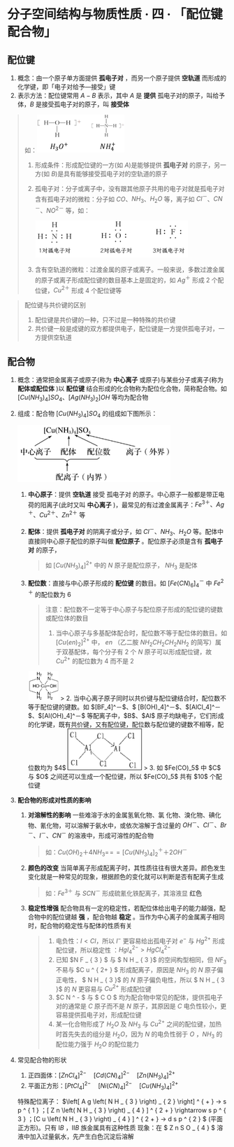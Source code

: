 # 分子空间结构与物质性质 · 四 · 「配位键 配合物」

## 配位键
1. 概念：由一个原子单方面提供  **孤电子对**  ，而另一个原子提供  **空轨道**  而形成的化学键，即「电子对给予—接受」键
2. 表示方法：配位键常用 $A-B$ 表示，其中 $A$ 是  **提供**  孤电子对的原子，叫给予体，$B$ 是接受孤电子对的原子，叫  **接受体**  
> 如：<img title="" src="images/6.1.png"  width="200">
> 1. 形成条件：形成配位键的一方(如 $A$)是能够提供  **孤电子对**  的原子，另一方(如 $B$)是具有能够接受孤电子对的空轨道的原子
>
> 2. 孤电子对：分子或离子中，没有跟其他原子共用的电子对就是孤电子对
>      含有孤电子对的微粒：分子如 $CO$、$NH_3$、$H_2O$ 等，离子如 $Cl^－$、$CN^－$、$NO^{2－}$ 等，如：
>
>      <img title="" src="images/6.2.png"  width="350">
>
>  3. 含有空轨道的微粒：过渡金属的原子或离子。一般来说，多数过渡金属的原子或离子形成配位键的数目基本上是固定的，如 $Ag^＋$ 形成 $2$ 个配位键，$Cu^{2＋}$ 形成 $4$ 个配位键等
>

> 配位键与共价键的区别
>
> 1. 配位键是共价键的一种，只不过是一种特殊的共价键
> 2. 共价键一般是成键的双方都提供电子，配位键是一方提供孤电子对，一方提供空轨道

## 配合物
1. 概念：通常把金属离子或原子(称为 **中心离子** 或原子)与某些分子或离子(称为  **配体或配位体**  )以  **配位键**  结合形成的化合物称为配位化合物，简称配合物。如 $[Cu(NH_3)_4]SO_4$、$[Ag(NH_3)_2]OH$ 等均为配合物

2. 组成：配合物 $[Cu(NH_3)_4]SO_4$ 的组成如下图所示：

   <img title="" src="images/6.3.png"  width="350">

   1. **中心原子**：提供 **空轨道** 接受  孤电子对  的原子。中心原子一般都是带正电荷的阳离子(此时又叫  **中心离子**  )，最常见的有过渡金属离子：$Fe^{3＋}、Ag^＋、Cu^{2＋}、Zn^{2＋}$ 等
   2. **配体**：提供  **孤电子对**  的阴离子或分子，如 $Cl^－、NH_3、H_2O$ 等。配体中直接同中心原子配位的原子叫做 **配位原子** 。配位原子必须是含有  **孤电子对**  的原子，
      
      > 如 $[Cu(NH_3)_4]^{2+}$ 中的 $N$ 原子是配位原子， $NH_3$ 是配体
      
   3. **配位数**：直接与中心原子形成的  **配位键**  的数目。如 $[Fe(CN)_6]_4^－$ 中 $Fe^{2＋}$ 的配位数为  $6$
      > 
      > 注意：配位数不一定等于中心原子与配位原子形成的配位键的键数或配位体的数目
      > 1. 当中心原子与多基配体配合时，配位数不等于配位体的数目。如 $[Cu(en)_2]^{2+}$ 中， $en$ （乙二胺 $NH_2CH_2CH_2NH_2$ 的简写）属于双基配体，每个分子有 $2$ 个 $N$ 原子可以形成配位键，故 $Cu^{2+}$ 的配位数为 $4$ 而不是 $2$
      <img title="" src="images/6.4.png"  width="70">
      > 2. 当中心离子原子同时以共价键与配位键结合时，配位数不等于配位键的键数。如 $[BF_4]^－$、$ [B(OH)_4]^－$、$[AlCl_4]^－$、$[Al(OH)_4]^－$ 等配离子中，$B$、$Al$ 原子均缺电子，它们形成的化学键，既有共价键，又有配位键，配位数与配位键的键数不相等，配位数均为 $4$
      <img title="" src="images/6.5.png"  width="170">
      > 3. 如 $Fe(CO)_5$ 中 $C$ 与 $O$ 之间还可以生成一个配位键，所以 $Fe(CO)_5$ 共有 $10$ 个配位键

3. **配合物的形成对性质的影响**
   1. **对溶解性的影响**
      一些难溶于水的金属氢氧化物、氯 化物、溴化物、碘化物、氰化物，可以溶解于氨水中，或依次溶解于含过量的 $OH^－、Cl^－、Br^－、I^－、CN^－$ 的溶液中，形成可溶性的配合物
      > 如：$Cu(OH)_2＋4NH_3=\!=\!=[Cu(NH_3)_4]_2^＋＋2OH^－$
   2. **颜色的改变**
      当简单离子形成配离子时，其性质往往有很大差异。颜色发生变化就是一种常见的现象，根据颜色的变化就可以判断是否有配离子生成
      > 如：$Fe^{3＋}$ 与 $SCN^－$ 形成硫氰化铁配离子，其溶液显  **红色**  
   3. **稳定性增强**
      配合物具有一定的稳定性，若配位体给出电子的能力越强，配合物中的配位键越  **强**  ，配合物越  **稳定** 。当作为中心离子的金属离子相同时，配合物的稳定性与配体的性质有关
      > 1. 电负性：$I<Cl$，所以 $I^-$ 更容易给出孤电子对 $e^-$ 与 $Hg^{2+}$ 形成配位键，所以稳定性 ：$HgI^{2-}_4>HgCl^{2-}_4$
      > 2. 已知 $N F _ { 3 } $ 与 $ N H _ { 3 }$ 的空间构型相同，但 $N F _ { 3 }$ 不易与 $C u ^ { 2+ } $ 形成配离子，原因是 $N H _ { 3 }$ 的 $N$ 原子偏正电性， $ N H _ { 3 }$ 的 $N$ 原子偏负电性，所以 $ N H _ { 3 }$ 的 $N$ 更容易与 $C u ^ { 2+ }$ 形成配位键
      > 3. $C N ^ - $ 与 $ C O $ 均为配合物中常见的配体，提供孤电子对的通常是 $C$ 原子而不是 $N$ 原子，其原因是 $C$ 电负性较小，更容易提供孤电子对，形成配位键
      > 4. 某一化合物形成了 $H_2O$ 及 $NH_3$ 与 $Cu^{2+}$ 之间的配位键，加热时首先失去的组分是 $H_2O$，因为 $N$ 的电负性弱于 $O$ ，$NH_3$ 的配位能力强于 $H_2O$ 的配位能力

4. 常见配合物的形状
   1. 正四面体：$[ZnCl_4]^{2-}\quad[Cd(CN)_4]^{2-}\quad[Zn(NH_3)_4]^{2+}$
   2. 平面正方形：$[PtCl_4]^{2-}\quad[Ni(CN)_4]^{2-}\quad[Cu(NH_3)_4]^{2+}$

   特殊配位离子： $\left[ A g \left( N H _ { 3 } \right) _ { 2 } \right] ^ { + }  → s p ^ { 1 }  ；[ Z n \left( N H _ { 3 } \right) _ { 4 } ] ^ { 2 + } \rightarrow  s p ^ { 3 } ；[C u \left( N H _ { 3 } \right) _ { 4 } ] ^ { 2 + }  → d s p ^ { 2 } $ (平面正方形)。只有 $ⅠB$ ，$ⅡB$ 族金属具有这种性质
   现象：在 $ Z n S O _ { 4 } $ 溶液中加入过量氨水，先产生白色沉淀后溶解
